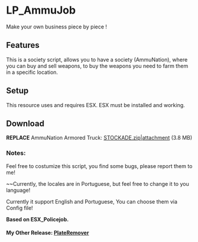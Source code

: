 # LP_AmmuJob

Make your own business piece by piece !

## Features

This is a society script, allows you to have a society (AmmuNation), where you can buy and sell weapons, to buy the weapons you need to farm them in a specific location.

## Setup

This resource uses and requires ESX. ESX must be installed and working.

## Download

**REPLACE** AmmuNation Armored Truck: [STOCKADE.zip|attachment](upload://2vlJA7XQ38TlkN3cNMmvu91eLhI.zip) (3.8 MB) 

### Notes:  
Feel free to costumize this script, you find some bugs, please report them to me!

~~Currently, the locales are in Portuguese, but feel free to change it to you language!

Currently it support English and Portuguese, You can choose them via Config file!

**Based on ESX_Policejob.**

#### My Other Release: [PlateRemover](https://forum.fivem.net/t/release-plateremover-remove-plates-from-your-vehicles/773983/1)
